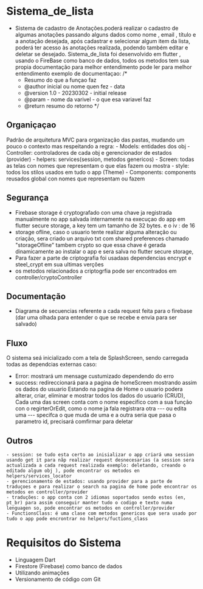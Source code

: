 # Sistema_de_lista

- Sistema de cadastro de Anotações.poderá realizar o cadastro de algumas anotações passando alguns dados como nome , email , título e a anotação desejada, após cadastrar e selecionar algum item da lista,  poderá ter acesso às anotações realizada, podendo também editar e deletar se desejado. Sistema_de_lista foi desenvolvido em flutter , usando o FireBase como banco de dados, todos os metodos tem sua propia documentação para melhor entendimento pode ler para melhor entendimento exemplo de documentaçao: 
    /*
    * Resumo do que a funçao faz 
    * @author  inicial ou nome quen fez   - data 
    * @version 1.0   - 20230302 - initial release
    * @param   <tipo de variable> - nome da varivel    - o que esa variavel faz 
    * @return <tipo de retorno> resumo do retorno 
    */


## Organiçaçao 
Padrão de arquitetura MVC para organização das pastas, mudando um pouco o contexto mas respeitando a regra:
    - Models: entidades dos obj
    - Controller: controladores de cada obj e gerencionador de estados (provider)
    - helpers: services(session, metodos genericos)
    - Screen: todas as telas con nomes que representam o que elas fazem ou mostra
    - style: todos los stilos usados em tudo o app (Theme)
    - Components: components reusados global con nomes que representam ou fazem 

## Segurança
- Firebase storage é cryptografado con uma chave ja registrada manualmente no app salvada internamente na execuçao do app em flutter secure storage, a key tem um tamanho de 32 bytes. e o iv : de 16
- storage ofline, caso o usuario tente realizar alguma alteração ou criação, sera criado un arquivo txt com shared preferences chamado "storageOfline" tambem crypto so que essa chave é gerada dinamicamente ao instalar o app e sera salva no flutter secure storage, 
- Para fazer a parte de criptografia foi usadaas dependencias encrypt e steel_crypt em sua ultimas verções
- os metodos relacionados a criptogrfia pode ser encontrados em controller/cryptoController

##  Documentação 
- Diagrama de secuencias referente a cada request feita para o firebase (dar uma olhada para entender o que se recebe e envia para ser salvado)

## Fluxo
O sistema seá inicializado com a tela de SplashScreen, sendo carregada todas as dependcias externas caso: 
- Error: mostrará um mensage custumizado dependendo do erro 
- success: redireccionará para a pagina de homeScreen mostrando assim os dados do usuario
Estando na pagina de Home o usuario podera alterar, criar, eliminar e mostrar todos los dados do usuario (CRUD), Cada uma das screen conta com o nome especifico com a sua função con o regirterOrEdit, como o nome ja fala registrara otra --- ou edita uma --- specifca o que muda de uma e a outra seria que pasa o parametro id, precisará comfirmar para deletar 

## Outros
    - session: se tudo esta certo ao inisializar o app criará uma session usando get it para nãp realizar request desnecesarias (a session sera actualizada a cada request realizada exemplo: deletando, creando o editado algum obj ), pode encontrar os metodos en helpers/services_locator
    - gerencionamento de estados: usando provider para a parte de traduçoes e para realizar o search na pagina de home pode encontrar os metodos en controller/provider
    - traduções: o app conta con 2 idiomas soportados sendo estos (en, pt_br) para assim conseguir manter tudo o codigo e texto numa lenguagen so, pode encontrar os metodos en controller/provider
    - FunctionsClass: é uma clase com metodos genericos que sera usado por tudo o app pode encrontrar no helpers/fuctions_class

# Requisitos do Sistema

- Linguagem Dart
- Firestore (Firebase) como banco de dados
- Utilizando animações
- Versionamento de código com Git